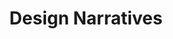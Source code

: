---
layout: module
num: 11
title: Design Narratives
type: lecture
draft: 0
group: 6
show_schedule: 1
due_date: 2024-02-13
slides:
  - url: https://docs.google.com/presentation/d/1A-S7poyxA9iSxSx7IdKeh1cFTsLNMtJ481gM-RBqoIU/edit?usp=sharing
    title: Design Narratives
readings:
  - title: "Design Justice"
    url: https://designjustice.mitpress.mit.edu/pub/0v6035ye/release/2
    author: Costanza-Chock, S.
    date: 2020
    source: MIT Press
    notes: We'll be reading the chapter on Design Narratives, but you're welcome to check out the rest of the book on your own time (it's open access!)
--- 